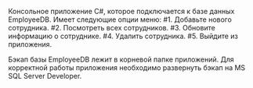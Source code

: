 Консольное приложение C#, которое подключается к базе данных EmployeeDB.
Имеет следующие опции меню:
#1.	Добавьте нового сотрудника.
#2.	Посмотреть всех сотрудников.
#3.	Обновите информацию о сотруднике.
#4.	Удалить сотрудника.
#5.	Выйдите из приложения.

Бэкап базы EmployeeDB лежит в корневой папке приложений. Для корректной работы приложения необходимо развернуть бэкап на MS SQL Server Developer.
